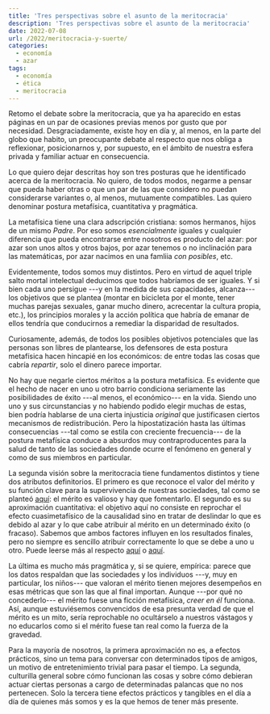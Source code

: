 ```yaml
---
title: 'Tres perspectivas sobre el asunto de la meritocracia'
description: 'Tres perspectivas sobre el asunto de la meritocracia'
date: 2022-07-08
url: /2022/meritocracia-y-suerte/
categories:
  - economía
  - azar
tags:
  - economía
  - ética
  - meritocracia
---
```


Retomo el debate sobre la meritocracia, que ya ha aparecido en estas páginas en un par de ocasiones previas menos por gusto que por necesidad. Desgraciadamente, existe hoy en día y, al menos, en la parte del globo que habito, un preocupante debate al respecto que nos obliga a reflexionar, posicionarnos y, por supuesto, en el ámbito de nuestra esfera privada y familiar actuar en consecuencia.

Lo que quiero dejar descritas hoy son tres posturas que he identificado acerca de la meritocracia. No quiero, de todos modos, negarme a pensar que pueda haber otras o que un par de las que considero no puedan considerarse variantes o, al menos, mutuamente compatibles. Las quiero denominar postura metafísica, cuantitativa y pragmática.

La metafísica tiene una clara adscripción cristiana: somos hermanos, hijos de un mismo _Padre_. Por eso somos _esencialmente_ iguales y cualquier diferencia que pueda encontrarse entre nosotros es producto del azar: por azar son unos altos y otros bajos, por azar tenemos o no inclinación para las matemáticas, por azar nacimos en una famliia _con posibles_, etc.

Evidentemente, todos somos muy distintos. Pero en virtud de aquel triple salto mortal intelectual deducimos que todos habríamos de ser iguales. Y si bien cada uno persigue ---y en la medida de sus capacidades, alcanza--- los objetivos que se plantea (montar en bicicleta por el monte, tener muchas parejas sexuales, ganar mucho dinero, acrecentar la cultura propia, etc.), los principios morales y la acción política que habría de emanar de ellos tendría que conducirnos a remediar la disparidad de resultados.

Curiosamente, además, de todos los posibles objetivos potenciales que las personas son libres de plantearse, los defensores de esta postura metafísica hacen hincapié en los económicos: de entre todas las cosas que cabría _repartir_, solo el dinero parece importar.

No hay que negarle ciertos méritos a la postura metafísica. Es evidente que el hecho de nacer en uno u otro barrio condiciona seriamente las posibilidades de éxito ---al menos, el económico--- en la vida. Siendo uno uno y sus circunstancias y no habiendo podido elegir muchas de estas, bien podría hablarse de una cierta injusticia _original_ que justificasen ciertos mecanismos de redistribución. Pero la hipostatización hasta las últimas consecuencias ---tal como se estila con creciente frecuencia--- de la postura metafísica conduce a absurdos muy contraproducentes para la salud de tanto de las sociedades donde ocurre el fenómeno en general y como de sus miembros en particular.

La segunda visión sobre la meritocracia tiene fundamentos distintos y tiene dos atributos definitorios. El primero es que reconoce el valor del mérito y su función clave para la supervivencia de nuestras sociedades, tal como se planteó [aquí](/2022/merito/): el mérito es valioso y hay que fomentarlo. El segundo es su aproximación cuantitativa: el objetivo aquí no consiste en reprochar el efecto cuasimetafísico de la causalidad sino en tratar de deslindar lo que es debido al azar y lo que cabe atribuir al mérito en un determinado éxito (o fracaso). Sabemos que ambos factores influyen en los resultados finales, pero no siempre es sencillo atribuir correctamente lo que se debe a uno u otro. Puede leerse más al respecto
[aquí](https://marginalrevolution.com/marginalrevolution/2016/10/performance-pay-nobel.html) o
[aquí](https://www.datanalytics.com/2018/05/29/guasa-tiene-que-habiendo-tanto-economista-por-ahi-tenga-yo-que-escribir-esta-cosa-hoy/).

La última es mucho más pragmática y, si se quiere, empírica: parece que los datos respaldan que las sociedades y los individuos ---y, muy en particular, los niños--- que valoran el mérito tienen mejores desempeños en esas métricas que son las que al final importan. Aunque ---por qué no concederlo--- el mérito fuese una ficción metafísica, _creer en él_ funciona. Así, aunque estuviésemos convencidos de esa presunta verdad de que el mérito es un mito, sería reprochable no ocultárselo a nuestros vástagos y no educarlos como si el mérito fuese tan real como la fuerza de la gravedad.

Para la mayoría de nosotros, la primera aproximación no es, a efectos prácticos, sino un tema para conversar con determinados tipos de amigos, un motivo de entretenimiento trivial para pasar el tiempo. La segunda, culturilla general sobre cómo funcionan las cosas y sobre cómo debieran actuar ciertas personas a cargo de determinadas palancas que no nos pertenecen. Solo la tercera tiene efectos prácticos y tangibles en el día a día de quienes más somos y es la que hemos de tener más presente.








